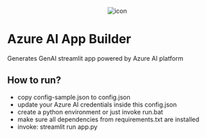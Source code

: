 <div align="center">
<img src="https://learn.microsoft.com/en-us/azure/ai-studio/media/how-to/network/azure-ai-network-outbound.png" alt="icon"/>
</div>

# Azure AI App Builder
Generates GenAI streamlit app powered by Azure AI platform

## How to run?
- copy config-sample.json to config.json
- update your Azure AI credentials inside this config.json
- create a python environment or just invoke run.bat
- make sure all dependencies from requirements.txt are installed
- invoke: streamlit run app.py
